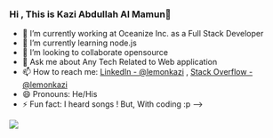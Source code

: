 ### Hi , This is Kazi Abdullah Al Mamun👋


- 🔭 I’m currently working at Oceanize Inc. as a Full Stack Developer
- 🌱 I’m currently learning node.js
- 👯 I’m looking to collaborate opensource
- 💬 Ask me about Any Tech Related to Web application
- 📫 How to reach me: [LinkedIn - @lemonkazi](https://www.linkedin.com/in/lemonkazi/) , [Stack Overflow - @lemonkazi](https://stackoverflow.com/users/2641347/lemon-kazi)
- 😄 Pronouns: He/His
- ⚡ Fun fact: I heard songs ! But, With coding :p 
-->
 

<img src="https://github-readme-stats.vercel.app/api?username=lemonkazi&&show_icons=true&title_color=ffffff&icon_color=bb2acf&text_color=daf7dc&bg_color=151515"/>
